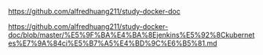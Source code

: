 

https://github.com/alfredhuang211/study-docker-doc

https://github.com/alfredhuang211/study-docker-doc/blob/master/%E5%9F%BA%E4%BA%8Ejenkins%E5%92%8Ckubernetes%E7%9A%84ci%E5%B7%A5%E4%BD%9C%E6%B5%81.md